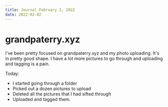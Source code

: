 ```yaml
---
title: Journal February 2, 2022
date: 2022-02-02
---
```


# grandpaterry.xyz

I've been pretty focused on grandpaterry.xyz and my photo uploading. It's in pretty good shape. I have a lot more pictures to go through and uploading and tagging is a pain. 

Today:
* I started going through a folder
* Picked out a dozen pictures to upload
* Deleted all the pictures that I had sifted through
* Uploaded and tagged them. 
